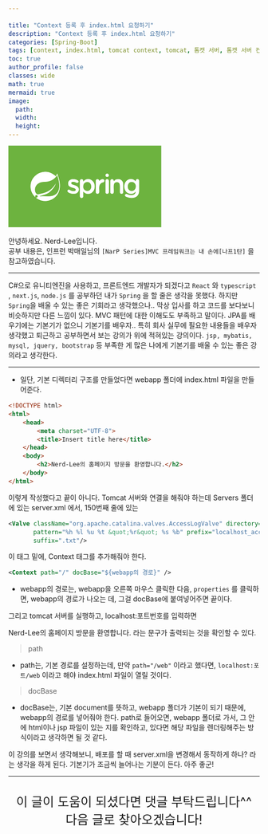 ```yaml
---

title: "Context 등록 후 index.html 요청하기"
description: "Context 등록 후 index.html 요청하기"
categories: [Spring-Boot]
tags: [context, index.html, tomcat context, tomcat, 톰캣 서버, 톰캣 서버 컨텍스트 등록]
toc: true
author_profile: false
classes: wide
math: true
mermaid: true
image:
  path: 
  width: 
  height:
---
```


![](/assets/img/etc/javaspring.png)

안녕하세요. Nerd-Lee입니다.<br>
공부 내용은, 인프런 박매일님의
`[NarP Series]MVC 프레임워크는 내 손에[나프1탄]` 을 참고하였습니다.

---

C#으로 유니티엔진을 사용하고, 프론트엔드 개발자가 되겠다고
`React` 와 `typescript` , `next.js`, `node.js` 를 공부하던 내가
`Spring` 을 할 줄은 생각을 못했다. 
하지만 `Spring`을 배울 수 있는 좋은 기회라고 생각했으나..
막상 입사를 하고 코드를 보다보니 비슷하지만 다른 느낌이 있다.
MVC 패턴에 대한 이해도도 부족하고 말이다.
JPA를 배우기에는 기본기가 없으니 기본기를 배우자..
특히 회사 실무에 필요한 내용들을 배우자 생각했고
퇴근하고 공부하면서 보는 강의가 위에 적혀있는 강의이다.
`jsp, mybatis, mysql, jquery, bootstrap` 등 부족한 게 많은 나에게 기본기를 배울 수 있는 좋은 강의라고 생각한다.

---

- 일단, 기본 디렉터리 구조를 만들었다면 webapp 폴더에 index.html 파일을 만들어준다.

```html
<!DOCTYPE html>
<html>
	<head>
		<meta charset="UTF-8">
		<title>Insert title here</title>
	</head>
	<body>
		<h2>Nerd-Lee의 홈페이지 방문을 환영합니다.</h2>
	</body>
</html>
```

이렇게 작성했다고 끝이 아니다. Tomcat 서버와 연결을 해줘야 하는데
Servers 폴더에 있는 server.xml 에서, 150번째 줄에 있는
```xml
<Valve className="org.apache.catalina.valves.AccessLogValve" directory="logs" 
       pattern="%h %l %u %t &quot;%r&quot; %s %b" prefix="localhost_access_log" 
       suffix=".txt"/>
```
이 태그 밑에, Context 태그를 추가해줘야 한다.

```xml
<Context path="/" docBase="${webapp의 경로}" />
```

- webapp의 경로는, webapp을 오른쪽 마우스 클릭한 다음, `properties` 를 클릭하면, webapp의 경로가 나오는 데, 그걸 docBase에 붙여넣어주면 끝이다.

그리고 tomcat 서버를 실행하고, localhost:포트번호를 입력하면

Nerd-Lee의 홈페이지 방문을 환영합니다. 라는 문구가 출력되는 것을 확인할 수 있다.

> path

- path는, 기본 경로를 설정하는데, 만약 `path="/web"` 이라고 했다면, `localhost:포트/web` 이라고 해야 index.html 파일이 열릴 것이다.

> docBase

- docBase는, 기본 document를 뜻하고, webapp 폴더가 기본이 되기 때문에, webapp의 경로를 넣어줘야 한다. path로 들어오면, webapp 폴더로 가서, 그 안에 html이나 jsp 파일이 있는 지를 확인하고, 있다면 해당 파일을 렌더링해주는 방식이라고 생각하면 될 것 같다.


이 강의를 보면서 생각해보니, 배포를 할 때 server.xml을 변경해서 동작하게 하나? 라는 생각을 하게 된다. 기본기가 조금씩 늘어나는 기분이 든다. 아주 좋군!

---

<br>

<div style="font-size:25px; text-align:center">
이 글이 도움이 되셨다면 댓글 부탁드립니다^^<br>
다음 글로 찾아오겠습니다!

</div>
